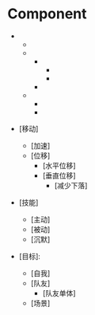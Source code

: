 # Component

- [血量]:当降为0后，角色进入死亡状态
	- [最大血量]:血量一般不会超过这个量
	- [攻击]:减少血量。
		- [防御]:抵消一部分攻击的效果。比如闪避和格档。
			- [穿透]:无视一部分防御的效果。
			- [减防]:减少防御数值。
		- [伤害加深]:增加一部分攻击的效果。比如暴击。
	- [治疗]:增加血量。
		- [禁疗]:抵消一部分治疗的效果。
		- [增疗]:增加治疗的效果

- [移动]
	- [加速]
	- [位移]
		- [水平位移]
		- [垂直位移]
			- [减少下落]

- [技能]
	- [主动]
	- [被动]
	- [沉默]

- [目标]:
	- [自我]
	- [队友]
		- [队友单体]
	- [场景]